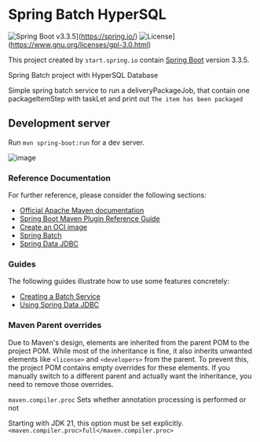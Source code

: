 # Spring Batch HyperSQL
![Spring Boot v3.3.5](https://img.shields.io/badge/Java-SpringBoot-green)](https://spring.io/)
![License](http://img.shields.io/:license-GPLv3-blue.svg)](https://www.gnu.org/licenses/gpl-3.0.html)

This project created by `start.spring.io` contain [Spring Boot](https://spring.io/) version 3.3.5.


Spring Batch project with HyperSQL Database

Simple spring batch service to run a deliveryPackageJob, that contain one packageItemStep with taskLet and print out `The item has been packaged`


## Development server

Run `mvn spring-boot:run` for a dev server. 

![image](https://github.com/user-attachments/assets/88a6397f-8b8a-4bfa-9828-95ca7f3ebaf2)


### Reference Documentation
For further reference, please consider the following sections:

* [Official Apache Maven documentation](https://maven.apache.org/guides/index.html)
* [Spring Boot Maven Plugin Reference Guide](https://docs.spring.io/spring-boot/3.4.0/maven-plugin)
* [Create an OCI image](https://docs.spring.io/spring-boot/3.4.0/maven-plugin/build-image.html)
* [Spring Batch](https://docs.spring.io/spring-boot/3.4.0/how-to/batch.html)
* [Spring Data JDBC](https://docs.spring.io/spring-boot/3.4.0/reference/data/sql.html#data.sql.jdbc)

### Guides
The following guides illustrate how to use some features concretely:

* [Creating a Batch Service](https://spring.io/guides/gs/batch-processing/)
* [Using Spring Data JDBC](https://github.com/spring-projects/spring-data-examples/tree/master/jdbc/basics)

### Maven Parent overrides

Due to Maven's design, elements are inherited from the parent POM to the project POM.
While most of the inheritance is fine, it also inherits unwanted elements like `<license>` and `<developers>` from the parent.
To prevent this, the project POM contains empty overrides for these elements.
If you manually switch to a different parent and actually want the inheritance, you need to remove those overrides.

`maven.compiler.proc` 
Sets whether annotation processing is performed or not

Starting with JDK 21, this option must be set explicitly.
`<maven.compiler.proc>full</maven.compiler.proc>`

